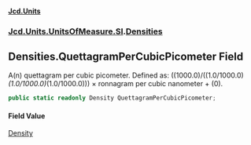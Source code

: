 #### [Jcd.Units](index.md 'index')
### [Jcd.Units.UnitsOfMeasure.SI](Jcd.Units.UnitsOfMeasure.SI.md 'Jcd.Units.UnitsOfMeasure.SI').[Densities](Densities.md 'Jcd.Units.UnitsOfMeasure.SI.Densities')

## Densities.QuettagramPerCubicPicometer Field

A(n) quettagram per cubic picometer. Defined as: ((1000.0)/((1.0/1000.0)*(1.0/1000.0)*(1.0/1000.0))) × ronnagram per cubic nanometer + (0).

```csharp
public static readonly Density QuettagramPerCubicPicometer;
```

#### Field Value
[Density](Density.md 'Jcd.Units.UnitTypes.Density')